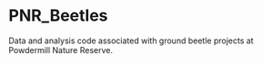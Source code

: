 # PNR_Beetles

Data and analysis code associated with ground beetle projects at Powdermill Nature Reserve.
